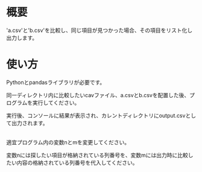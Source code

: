 <h1>概要</h1>

'a.csv'と'b.csv'を比較し、同じ項目が見つかった場合、その項目をリスト化し出力します。

<h1>使い方</h1>
<p>Pythonとpandasライブラリが必要です。</p>
<p>同一ディレクトリ内に比較したいcavファイル、a.csvとb.csvを配置した後、プログラムを実行してください。</p>
<p>実行後、コンソールに結果が表示され、カレントディレクトリにoutput.csvとして出力されます。</p>
<p><br>適宜プログラム内の変数nとmを変更してください。</p>
<p>変数nには探したい項目が格納されている列番号を、変数mには出力時に比較したい内容の格納されている列番号を代入してください。</p>
